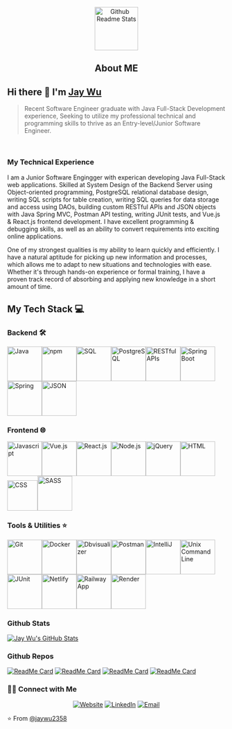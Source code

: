 <p align="center">
 <img width="100px" src="https://res.cloudinary.com/anuraghazra/image/upload/v1594908242/logo_ccswme.svg" align="center" alt="Github Readme Stats" />
 <h2 align="center">About ME</h2>
</p>

## Hi there 👋 I'm [Jay Wu](https://jaywu.netlify.app/)
> Recent Software Engineer graduate with Java Full-Stack Development experience, Seeking to utilize my professional technical and programming skills to thrive as an Entry-level/Junior Software Engineer.
<br>

### My Technical Experience

<div>
 <p>
I am a Junior Software Engingger with experican developing Java Full-Stack web applications. Skilled at System Design of the Backend Server using Object-oriented programming, PostgreSQL relational database design, writing SQL scripts for table creation, writing SQL queries for data storage and access using DAOs, building custom RESTful APIs and JSON objects with Java Spring MVC, Postman API testing, writing JUnit tests, and Vue.js & React.js frontend development. I have excellent programming & debugging skills, as well as an ability to convert requirements into exciting online applications.

One of my strongest qualities is my ability to learn quickly and efficiently. I have a natural aptitude for picking up new information and processes, which allows me to adapt to new situations and technologies with ease. Whether it's through hands-on experience or formal training, I have a proven track record of absorbing and applying new knowledge in a short amount of time.
</p>
</div>

## My Tech Stack 💻
### Backend 🛠️
<img src="https://user-images.githubusercontent.com/106934206/218082770-41b1ebd7-08eb-49d2-8824-defd559b83bb.svg" title="Java" width="80" /><img src="https://user-images.githubusercontent.com/106934206/218082794-ba703fc0-f6ab-41bf-ac30-cc90426dc979.svg" title="npm" width="80" /><img src="https://user-images.githubusercontent.com/106934206/218082826-d54a67aa-d104-4f57-a741-5b17de549249.png" title="SQL" width="80" /><img src="https://user-images.githubusercontent.com/106934206/218082844-7dce1bac-c2e6-4d92-bc1b-76d4f66be828.svg" title="PostgreSQL" width="80" /><img src="https://user-images.githubusercontent.com/106934206/218082871-a9143d40-134d-4664-b9c0-0239bbcb572d.svg" title="RESTful APIs" width="80" /><img src="https://user-images.githubusercontent.com/106934206/218082890-0ab3035c-a219-4b95-8f6a-6c1478ce1a6b.svg" title="Spring Boot" width="80" /><img src="https://user-images.githubusercontent.com/106934206/218082901-27dfcd31-9879-4c07-9666-6e9144e180b7.svg" title="Spring" width="80" /><img src="https://user-images.githubusercontent.com/106934206/218084776-c474ae19-71fe-45ab-8e75-c19ca736b8b9.svg" title="JSON" width="80" />

### Frontend 🌐
<img src="https://user-images.githubusercontent.com/106934206/218084685-680ad6fa-7442-46f6-8b2a-9a247812f8b0.svg" title="Javascript" width="80" /><img src="https://user-images.githubusercontent.com/106934206/218084696-d40e7148-1e3f-40a5-a8bb-8b8c50d85f48.svg" title="Vue.js" width="80" /><img src="https://user-images.githubusercontent.com/106934206/218084705-1bb3c847-f3f2-49d4-8383-fd9f69f09eee.svg" title="React.js" width="80" /><img src="https://user-images.githubusercontent.com/106934206/218084716-2615c885-360a-488f-94ac-938de8d43595.svg" title="Node.js" width="80" /><img src="https://user-images.githubusercontent.com/106934206/218084738-462420f3-817a-4c36-8d79-575cc6cddde2.svg" title="jQuery" width="80" /><img src="https://user-images.githubusercontent.com/106934206/218084813-7d1f5b34-6b98-4a8a-972e-a0dfb9a36187.svg" title="HTML" width="80" /><img src="https://user-images.githubusercontent.com/106934206/218085978-8a617bd1-5f59-4fbf-84c9-5eb400ea6fb4.svg" title="CSS" width="70" /><img src="https://user-images.githubusercontent.com/106934206/218084832-2753b845-9942-416d-9105-e447109650a3.svg" title="SASS" width="80" />

### Tools & Utilities ⭐️
<img src="https://user-images.githubusercontent.com/106934206/218095157-49213c14-d36e-45f4-85ef-6f6b470057f2.svg" title="Git" width="80" /><img src="https://user-images.githubusercontent.com/106934206/218091320-cff2e534-38ac-4d58-b13b-0df534023be6.svg" title="Docker" width="80" /><img src="https://user-images.githubusercontent.com/106934206/218090002-6da80bbb-630c-4803-9877-c5c5aa54811e.svg" title="Dbvisualizer" width="80" /><img src="https://user-images.githubusercontent.com/106934206/218090014-5ff22486-5155-49dc-b66f-e6dca97df767.svg" title="Postman" width="80" /><img src="https://user-images.githubusercontent.com/106934206/218090020-a7326993-835d-4f18-a23c-730627ac57d5.svg" title="IntelliJ" width="80" /><img src="https://user-images.githubusercontent.com/106934206/218090414-33332806-523a-4b50-958f-a3b1ba23370f.jpg" title="Unix Command Line" width="80" /><img src="https://user-images.githubusercontent.com/106934206/218090421-b24a2405-00be-49ca-aeed-6bb585a2e444.png" title="JUnit" width="80" /><img src="https://user-images.githubusercontent.com/106934206/218091160-9d713dea-1195-4e60-903f-085f6cf2a439.svg" title="Netlify" width="80" /><img src="https://user-images.githubusercontent.com/106934206/218091183-57d48b9a-2ce8-4fd0-96f9-6b3e8ec55cb1.svg" title="Railway App" width="80" /><img src="https://user-images.githubusercontent.com/106934206/218091192-1197046a-077e-48af-9af9-c17aaf49d46d.png" title="Render" width="80" />

### Github Stats

[![Jay Wu's GitHub Stats](https://github-readme-stats.vercel.app/api?username=jaywu2358&show_icons=true&count_private=true)](https://github.com/jaywu2358)

### Github Repos

[![ReadMe Card](https://github-readme-stats.vercel.app/api/pin/?username=jaywu2358&repo=Shared-Shopping-List-Web-Application&show_owner=true)](https://github.com/jaywu2358/Shared-Shopping-List-Web-Application)
[![ReadMe Card](https://github-readme-stats.vercel.app/api/pin/?username=jaywu2358&repo=Tenmo&show_owner=true)](https://github.com/jaywu2358/Tenmo)
[![ReadMe Card](https://github-readme-stats.vercel.app/api/pin/?username=jaywu2358&repo=jw_portfolio&show_owner=true)](https://github.com/jaywu2358/jw_portfolio)
[![ReadMe Card](https://github-readme-stats.vercel.app/api/pin/?username=jaywu2358&repo=Vending-Machine&show_owner=true)](https://github.com/jaywu2358/Vending-Machine)

<h3> 🤝🏻 Connect with Me </h3>

<p align="center">
<a href="https://jaywuportfolio.xyz/" target="_blank"><img alt="Website" src="https://img.shields.io/badge/Website-jaywuportfolio.xyz-blue?style=flat&logo=google-chrome"></a>
<a href="https://www.linkedin.com/in/borruwu/" target="_blank"><img alt="LinkedIn" src="https://img.shields.io/badge/LinkedIn-Jay Wu-blue?style=flat&logo=linkedin"></a>
<a href="mailto:jaywu2358@gmail.com"><img alt="Email" src="https://img.shields.io/badge/Email-jaywu2358@gmail.com-blue?style=flat&logo=gmail"></a>
</p>


⭐️ From [@jaywu2358](https://github.com/jaywu2358)

